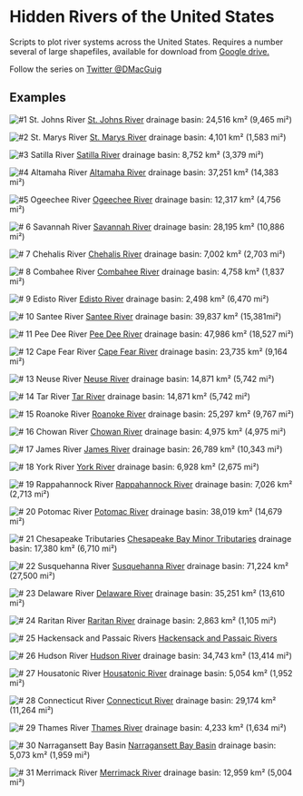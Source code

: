 # Hidden Rivers of the United States
Scripts to plot river systems across the United States. Requires a number several of large shapefiles, available for download from [Google drive.](https://drive.google.com/drive/folders/1kcnSb0gbX7t25eKa3k3dVA84PbOYdz2L?usp=sharing)

Follow the series on [Twitter @DMacGuig](https://twitter.com/DMacGuig)

## Examples
![#1 St. Johns River](./maps/StJohns.png)
[St. Johns River](https://twitter.com/DMacGuig/status/1366477098190331904)
drainage basin: 24,516 km² (9,465 mi²)

![#2 St. Marys River](./maps/StMarys.png)
[St. Marys River](https://twitter.com/DMacGuig/status/1367225770792296448)
drainage basin: 4,101 km² (1,583 mi²)

![#3 Satilla River](./maps/Satilla.png)
[Satilla River](https://twitter.com/DMacGuig/status/1367867501678366726)
drainage basin: 8,752 km² (3,379 mi²)

![#4 Altamaha River](./maps/Altamaha.png)
[Altamaha River](https://twitter.com/DMacGuig/status/1369786409708625926)
drainage basin: 37,251 km² (14,383 mi²)

![#5 Ogeechee River](./maps/Ogeechee.png) 
[Ogeechee River](https://twitter.com/DMacGuig/status/1370083077456814084)
drainage basin: 12,317 km² (4,756 mi²)

![# 6 Savannah River](./maps/Savannah.png)
[Savannah River](https://twitter.com/DMacGuig/status/1370417874255409153)
drainage basin: 28,195 km² (10,886 mi²)

![# 7 Chehalis River](./maps/Chehalis_crop.png)
[Chehalis River](https://twitter.com/DMacGuig/status/1370796736395022338)
drainage basin: 7,002 km² (2,703 mi²)

![# 8 Combahee River](./maps/Combahee_crop.png)
[Combahee River](https://twitter.com/DMacGuig/status/1371955670132621314)
drainage basin: 4,758 km² (1,837 mi²)

![# 9 Edisto River](./maps/Edisto_crop.png)
[Edisto River](https://twitter.com/DMacGuig/status/1372268444914221059)
drainage basin: 2,498 km² (6,470 mi²)

![# 10 Santee River](./maps/Santee.png)
[Santee River](https://twitter.com/DMacGuig/status/1372653528381071366)
drainage basin: 39,837 km² (15,381mi²)

![# 11 Pee Dee River](./maps/PeeDee_crop.png)
[Pee Dee River](https://twitter.com/DMacGuig/status/1374470431176941574)
drainage basin: 47,986 km² (18,527 mi²)

![# 12 Cape Fear River](./maps/CapeFear_crop.png)
[Cape Fear River](https://twitter.com/DMacGuig/status/1376553530069241856)
drainage basin: 23,735 km² (9,164 mi²)

![# 13 Neuse River](./maps/Neuse.png)
[Neuse River](https://twitter.com/DMacGuig/status/1377357531413016578)
drainage basin: 14,871 km² (5,742 mi²)

![# 14 Tar River](./maps/Tar.png)
[Tar River](https://twitter.com/DMacGuig/status/1377719919278710784)
drainage basin: 14,871 km² (5,742 mi²)

![# 15 Roanoke River](./maps/Roanoke.png)
[Roanoke River](https://twitter.com/DMacGuig/status/1379161925854978048)
drainage basin: 25,297 km² (9,767 mi²)

![# 16 Chowan River](./maps/Chowan.png)
[Chowan River](https://twitter.com/DMacGuig/status/1379528084391518208)
drainage basin: 4,975  km² (4,975  mi²)

![# 17 James River](./maps/James.png)
[James River](https://twitter.com/DMacGuig/status/1380619024103473154)
drainage basin: 26,789 km² (10,343 mi²)

![# 18 York River](./maps/York.png)
[York River](https://twitter.com/DMacGuig/status/1382405580443238407)
drainage basin: 6,928 km² (2,675 mi²)

![# 19 Rappahannock River](./maps/Rappahannock.png)
[Rappahannock River](https://twitter.com/DMacGuig/status/1382732953164333060)
drainage basin: 7,026 km² (2,713 mi²)

![# 20 Potomac River](./maps/Potomac.png)
[Potomac River](https://twitter.com/DMacGuig/status/1384174954678259712)
drainage basin: 38,019 km² (14,679 mi²)

![# 21 Chesapeake Tributaries](./maps/ChesapeakeTribs.png)
[Chesapeake Bay Minor Tributaries](https://twitter.com/DMacGuig/status/1384960128324018178)
drainage basin: 17,380 km² (6,710 mi²)

![# 22 Susquehanna River](./maps/Susquehanna_resize.png)
[Susquehanna River](https://twitter.com/DMacGuig/status/1386345988982444036)
drainage basin: 71,224 km² (27,500 mi²)

![# 23 Delaware River](./maps/Delaware_resize.png)
[Delaware River](https://twitter.com/DMacGuig/status/1387500583221870593)
drainage basin: 35,251 km² (13,610 mi²)

![# 24 Raritan River](./maps/Raritan.png)
[Raritan River](https://twitter.com/DMacGuig/status/1389338980836126737)
drainage basin: 2,863 km² (1,105 mi²)

![# 25 Hackensack and Passaic Rivers](./maps/Passaic-Hackensack.png)
[Hackensack and Passaic Rivers](https://twitter.com/DMacGuig/status/1399748076772933634)

![# 26 Hudson River](./maps/Hudson_resize.png)
[Hudson River](https://twitter.com/DMacGuig/status/1400169567457103873)
drainage basin: 34,743 km² (13,414 mi²)

![# 27 Housatonic River](./maps/Housatonic_resize.png)
[Housatonic River](https://twitter.com/DMacGuig/status/1402354747756072962)
drainage basin: 5,054 km² (1,952 mi²)

![# 28 Connecticut River](./maps/Connecticut_resize.png)
[Connecticut River](https://twitter.com/DMacGuig/status/1403079526037569537)
drainage basin: 29,174 km² (11,264 mi²)

![# 29 Thames River](./maps/Thames_resize.png)
[Thames River](https://twitter.com/DMacGuig/status/1405265068179132417)
drainage basin: 4,233 km² (1,634 mi²)

![# 30 Narragansett Bay Basin](./maps/Narragansett_resize.png)
[Narragansett Bay Basin](https://twitter.com/DMacGuig/status/1408154389186068485)
drainage basin: 5,073 km² (1,959 mi²)

![# 31 Merrimack River](./maps/Merrimack_resize.png)
[Merrimack River](https://twitter.com/DMacGuig/status/1443332092587356163)
drainage basin: 12,959 km² (5,004 mi²)


